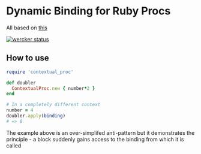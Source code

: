 # Dynamic Binding for Ruby Procs

All based on [this](https://github.com/niklasb/ruby-dynamic-binding)

[![wercker status](https://app.wercker.com/status/e05b98128a0d706904d38045d1cdb6a4/m "wercker status")](https://app.wercker.com/project/bykey/e05b98128a0d706904d38045d1cdb6a4)

## How to use

```ruby
require 'contextual_proc'

def doubler
  ContextualProc.new { number*2 }
end

# In a completely different context
number = 4
doubler.apply(binding)
# => 8
```

The example above is an over-simplifed anti-pattern but it demonstrates the principle - a block suddenly gains access to the binding from which it is called
